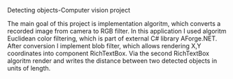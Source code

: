 Detecting objects-Computer vision project

The main goal of this project is implementation algoritm, which converts a recorded image from camera to RGB filter. In this application I used algoritm Euclidean color filtering, which is part of external C# library AForge.NET. After conversion I implement blob filter, which allows rendering X,Y coordinates into component RichTextBox. Via the second RichTextBox algoritm render and writes the distance between two detected objects in units of length.
